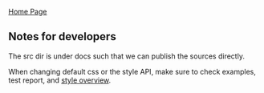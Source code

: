 [Home Page](https://webengineering-fhnw.github.io/Kolibri/index.html)

## Notes for developers

The src dir is under docs such that we can publish the sources directly.

When changing default css or the style API, make sure to check examples, test report, and
[style overview](https://webengineering-fhnw.github.io/Kolibri/src/examples/style/styleOverview.html).
